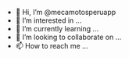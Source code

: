 - 👋 Hi, I’m @mecamotosperuapp
- 👀 I’m interested in ...
- 🌱 I’m currently learning ...
- 💞️ I’m looking to collaborate on ...
- 📫 How to reach me ...

<!---
mecamotosperuapp/mecamotosperuapp is a ✨ special ✨ repository because its `README.md` (this file) appears on your GitHub profile.
You can click the Preview link to take a look at your changes.
--->
